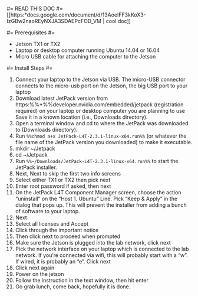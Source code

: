 #=  READ THIS DOC #=
[[https:*docs.google.com/document/d/13AoeIFF3kKoX3-IzGBw2naoREyNXJA3SDAEPcFOD_VM | cool doc]]


#= Prerequisites #=

  - Jetson TX1 or TX2
  - Laptop or desktop computer running Ubuntu 14.04 or 16.04
  - Micro USB cable for attaching the computer to the Jetson

#= Install Steps #=

  1. Connect your laptop to the Jetson via USB. The micro-USB connector connects to the micro-usb port on the Jetson, the big USB port to your laptop
  1. Download latest JetPack version from https:%%*%%developer.nvidia.com/embedded/jetpack (registration required) on your laptop or desktop computer you are planning to use Save it in a known location (i.e., Downloads directory).
  1. Open a terminal window and cd to where the JetPack was downloaded to (Downloads directory).
  1. Run `%%chmod a+x JetPack-L4T-2.3.1-linux-x64.run%%` (or whatever the file name of the JetPack version you downloaded) to make it executable.
  1. mkdir ~/Jetpack
  1. cd ~/Jetpack
  1. Run `%%~/Downloads/JetPack-L4T-2.3.1-linux-x64.run%%` to start the JetPack installer.
  1. Next, Next to skip the first two info screens
  1. Select either TX1 or TX2 then pick next
  1. Enter root password if asked, then next
  1. On the JetPack L4T Component Manager screen, choose the action “uninstall” on the “Host 1. Ubuntu” Line. Pick “Keep & Apply” in the dialog that pops up. This will prevent the installer from adding a bunch of software to your laptop.
  1. Next
  1. Select all licenses and Accept
  1. Click through the important notice
  1. Then click next to proceed when prompted
  1. Make sure the Jetson is plugged into the lab network, click next
  1. Pick the network interface on your laptop which is connected to the lab network. If you’re connected via wifi, this will probably start with a “w”. If wired, it is probably an “e”. Click next
  1. Click next again
  1. Power on the jetson
  1. Follow the instruction in the text window, then hit enter
  1. Go grab lunch, come back, hopefully it is done.